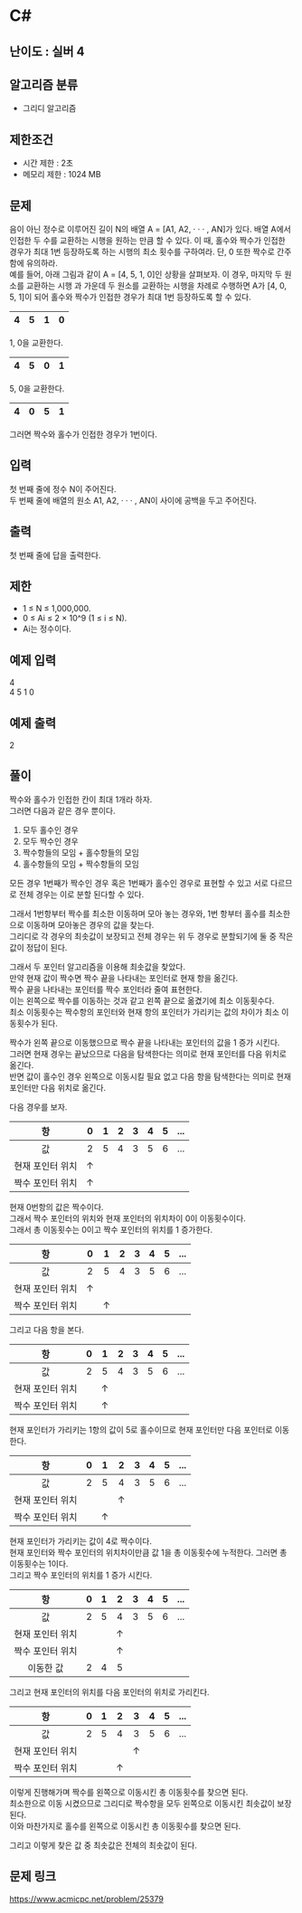 # C#

## 난이도 : 실버 4

## 알고리즘 분류
  - 그리디 알고리즘

## 제한조건
  - 시간 제한 : 2초
  - 메모리 제한 : 1024 MB

## 문제
음이 아닌 정수로 이루어진 길이 N의 배열 A = [A1, A2, · · · , AN]가 있다. 배열 A에서 인접한 두 수를 교환하는 시행을 원하는 만큼 할 수 있다. 이 때, 홀수와 짝수가 인접한 경우가 최대 1번 등장하도록 하는 시행의 최소 횟수를 구하여라. 단, 0 또한 짝수로 간주함에 유의하라.<br/>
예를 들어, 아래 그림과 같이 A = [4, 5, 1, 0]인 상황을 살펴보자. 이 경우, 마지막 두 원소를 교환하는 시행 과 가운데 두 원소를 교환하는 시행을 차례로 수행하면 A가 [4, 0, 5, 1]이 되어 홀수와 짝수가 인접한 경우가 최대 1번 등장하도록 할 수 있다.<br/>



|4|5|1|0|
|:---:|:---:|:---:|:---:|


1, 0을 교환한다.<br/>


|4|5|0|1|
|:---:|:---:|:---:|:---:|


5, 0을 교환한다.<br/>


|4|0|5|1|
|:---:|:---:|:---:|:---:|


그러면 짝수와 홀수가 인접한 경우가 1번이다.<br/>


## 입력
첫 번째 줄에 정수 N이 주어진다.<br/>
두 번째 줄에 배열의 원소 A1, A2, · · · , AN이 사이에 공백을 두고 주어진다.<br/>


## 출력
첫 번째 줄에 답을 출력한다.<br/>


## 제한
  - 1 ≤ N ≤ 1,000,000.
  - 0 ≤ Ai ≤ 2 × 10^9 (1 ≤ i ≤ N).
  - Ai는 정수이다.


## 예제 입력
4<br/>
4 5 1 0<br/>


## 예제 출력
2<br/>


## 풀이
짝수와 홀수가 인접한 칸이 최대 1개라 하자.<br/>
그러면 다음과 같은 경우 뿐이다.<br/>

  1. 모두 홀수인 경우
  2. 모두 짝수인 경우
  3. 짝수항들의 모임 + 홀수항들의 모임
  4. 홀수항들의 모임 + 짝수항들의 모임


모든 경우 1번째가 짝수인 경우 혹은 1번째가 홀수인 경우로 표현할 수 있고 서로 다르므로 전체 경우는 이로 분할 된다할 수 있다.<br/>


그래서 1번항부터 짝수를 최소한 이동하며 모아 놓는 경우와, 1번 항부터 홀수를 최소한으로 이동하며 모아놓은 경우의 값을 찾는다.<br/>
그리디로 각 경우의 최솟값이 보장되고 전체 경우는 위 두 경우로 분할되기에 둘 중 작은 값이 정답이 된다.<br/>


그래서 두 포인터 알고리즘을 이용해 최솟값을 찾았다.<br/>
만약 현재 값이 짝수면 짝수 끝을 나타내는 포인터로 현재 항을 옮긴다.<br/>
짝수 끝을 나타내는 포인터를 짝수 포인터라 줄여 표현한다.<br/>
이는 왼쪽으로 짝수를 이동하는 것과 같고 왼쪽 끝으로 옮겼기에 최소 이동횟수다.<br/>
최소 이동횟수는 짝수항의 포인터와 현재 항의 포인터가 가리키는 값의 차이가 최소 이동횟수가 된다.<br/>


짝수가 왼쪽 끝으로 이동했으므로 짝수 끝을 나타내는 포인터의 값을 1 증가 시킨다.<br/>
그러면 현재 경우는 끝났으므로 다음을 탐색한다는 의미로 현재 포인터를 다음 위치로 옮긴다.<br/>
반면 값이 홀수인 경우 왼쪽으로 이동시킬 필요 없고 다음 항을 탐색한다는 의미로 현재 포인터만 다음 위치로 옮긴다.<br/>


다음 경우를 보자.<br/>


|항|0|1|2|3|4|5|\.\.\.|
|:---:|:---:|:---:|:---:|:---:|:---:|:---:|:---:|
|값|2|5|4|3|5|6|\.\.\.|
|현재 포인터 위치|↑|||||||
|짝수 포인터 위치|↑|||||||


현재 0번항의 값은 짝수이다.<br/>
그래서 짝수 포인터의 위치와 현재 포인터의 위치차이 0이 이동횟수이다.<br/>
그래서 총 이동횟수는 0이고 짝수 포인터의 위치를 1 증가한다.<br/>


|항|0|1|2|3|4|5|\.\.\.|
|:---:|:---:|:---:|:---:|:---:|:---:|:---:|:---:|
|값|2|5|4|3|5|6|\.\.\.|
|현재 포인터 위치|↑|||||||
|짝수 포인터 위치||↑||||||



그리고 다음 항을 본다.<br/>


|항|0|1|2|3|4|5|\.\.\.|
|:---:|:---:|:---:|:---:|:---:|:---:|:---:|:---:|
|값|2|5|4|3|5|6|\.\.\.|
|현재 포인터 위치||↑||||||
|짝수 포인터 위치||↑||||||


현재 포인터가 가리키는 1항의 값이 5로 홀수이므로 현재 포인터만 다음 포인터로 이동한다.<br/>


|항|0|1|2|3|4|5|\.\.\.|
|:---:|:---:|:---:|:---:|:---:|:---:|:---:|:---:|
|값|2|5|4|3|5|6|\.\.\.|
|현재 포인터 위치|||↑|||||
|짝수 포인터 위치||↑||||||


현재 포인터가 가리키는 값이 4로 짝수이다.<br/>
현재 포인터와 짝수 포인터의 위치차이만큼 값 1을 총 이동횟수에 누적한다. 그러면 총 이동횟수는 1이다.<br/>
그리고 짝수 포인터의 위치를 1 증가 시킨다.<br/>


|항|0|1|2|3|4|5|\.\.\.|
|:---:|:---:|:---:|:---:|:---:|:---:|:---:|:---:|
|값|2|5|4|3|5|6|\.\.\.|
|현재 포인터 위치|||↑|||||
|짝수 포인터 위치|||↑|||||
|이동한 값|2|4|5|||||


그리고 현재 포인터의 위치를 다음 포인터의 위치로 가리킨다.<br/>


|항|0|1|2|3|4|5|\.\.\.|
|:---:|:---:|:---:|:---:|:---:|:---:|:---:|:---:|
|값|2|5|4|3|5|6|\.\.\.|
|현재 포인터 위치||||↑||||
|짝수 포인터 위치|||↑|||||


이렇게 진행해가며 짝수를 왼쪽으로 이동시킨 총 이동횟수를 찾으면 된다.<br/>
최소한으로 이동 시켰으므로 그리디로 짝수항을 모두 왼쪽으로 이동시킨 최솟값이 보장된다.<br/>
이와 마찬가지로 홀수를 왼쪽으로 이동시킨 총 이동횟수를 찾으면 된다.<br/>


그리고 이렇게 찾은 값 중 최솟값은 전체의 최솟값이 된다.<br/>


## 문제 링크
https://www.acmicpc.net/problem/25379